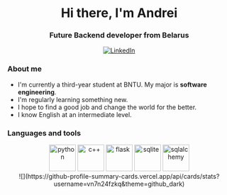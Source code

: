 <div id="header" align="center">
    <h1>Hi there, I'm Andrei</h1>
    <h3>Future Backend developer from Belarus</h3>
</div>

<div align="center">
    <a href="https://www.linkedin.com/in/andrei-lyakh-971772388/">
        <img src="https://img.shields.io/badge/LinkedIn-blue?style=for-the-badge&logo=linkedin&logoColor=white" alt="LinkedIn">
    </a>
</div>

### About me
- I'm currently a third-year student at BNTU. My major is **software engineering**.
- I'm regularly learning something new.
- I hope to find a good job and change the world for the better.
- I know English at an intermediate level.

### Languages and tools
<div align="center">
    <img src="https://cdn.jsdelivr.net/gh/devicons/devicon@latest/icons/python/python-original-wordmark.svg" width=60 height=60 title="python">
    <img src="https://cdn.jsdelivr.net/gh/devicons/devicon@latest/icons/cplusplus/cplusplus-original.svg" width=60 height=60 title="c++">
    <img src="https://cdn.jsdelivr.net/gh/devicons/devicon@latest/icons/flask/flask-original-wordmark.svg" width=60 height=60 title="flask">
    <img src="https://cdn.jsdelivr.net/gh/devicons/devicon@latest/icons/sqlite/sqlite-original-wordmark.svg" width=60 height=60 title="sqlite">
    <img src="https://cdn.jsdelivr.net/gh/devicons/devicon@latest/icons/sqlalchemy/sqlalchemy-original-wordmark.svg" width=60 height=60 title="sqlalchemy">
</div>

<div align="center">
    ![](https://github-profile-summary-cards.vercel.app/api/cards/stats?username=vn7n24fzkq&theme=github_dark)
</div>
